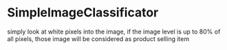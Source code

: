 # SimpleImageClassificator


simply look at white pixels into the image, if the image level is up to 80% of all pixels, those image will be considered as product selling item 